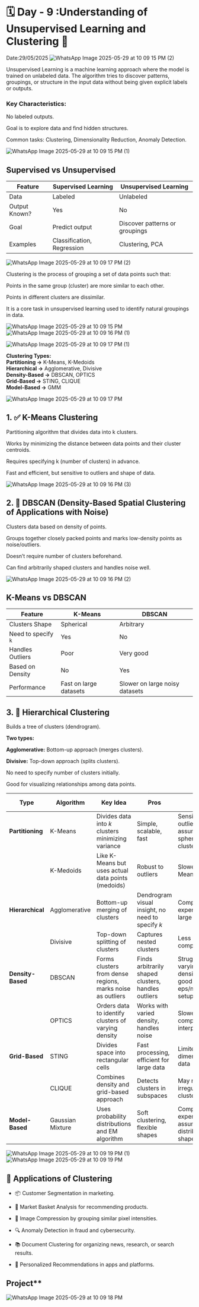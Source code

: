 # 🗓 Day - 9 :Understanding of Unsupervised Learning and Clustering 🚀


Date:29/05/2025
![WhatsApp Image 2025-05-29 at 10 09 15 PM (2)](https://github.com/user-attachments/assets/9b082d5e-1aec-475c-917d-badd356f6f3e)

Unsupervised Learning is a machine learning approach where the model is trained on unlabeled data.
The algorithm tries to discover patterns, groupings, or structure in the input data without being given explicit labels or outputs.

### Key Characteristics:
No labeled outputs.

Goal is to explore data and find hidden structures.

Common tasks: Clustering, Dimensionality Reduction, Anomaly Detection.

![WhatsApp Image 2025-05-29 at 10 09 15 PM (1)](https://github.com/user-attachments/assets/80e1aefb-6cb4-4630-8829-2eb82377e57c)

## Supervised vs Unsupervised

| Feature       | Supervised Learning        | Unsupervised Learning          |
| ------------- | -------------------------- | ------------------------------ |
| Data          | Labeled                    | Unlabeled                      |
| Output Known? | Yes                        | No                             |
| Goal          | Predict output             | Discover patterns or groupings |
| Examples      | Classification, Regression | Clustering, PCA                |


![WhatsApp Image 2025-05-29 at 10 09 17 PM (2)](https://github.com/user-attachments/assets/f06aeebb-a66d-4925-8796-db32bc17b123)

Clustering is the process of grouping a set of data points such that:

Points in the same group (cluster) are more similar to each other.

Points in different clusters are dissimilar.

It is a core task in unsupervised learning used to identify natural groupings in data.

![WhatsApp Image 2025-05-29 at 10 09 15 PM](https://github.com/user-attachments/assets/c370371f-a0a5-4caf-8cae-5bad84942c0f)
![WhatsApp Image 2025-05-29 at 10 09 16 PM (1)](https://github.com/user-attachments/assets/3c28fe2a-6ee5-445d-b939-2cc13c27c0d9)

![WhatsApp Image 2025-05-29 at 10 09 17 PM (1)](https://github.com/user-attachments/assets/fb7327bc-4b54-403d-b507-4ccdb631cc0d)

**Clustering Types:** <br>
   **Partitioning →** K-Means, K-Medoids<br>
    **Hierarchical →** Agglomerative, Divisive<br>
    **Density-Based →** DBSCAN, OPTICS<br>
    **Grid-Based →** STING, CLIQUE<br>
    **Model-Based →** GMM<br>
    
![WhatsApp Image 2025-05-29 at 10 09 17 PM](https://github.com/user-attachments/assets/47eb8e11-b3c2-46fc-a89e-bcbf1700effd)

## 1. ✅ K-Means Clustering
Partitioning algorithm that divides data into k clusters.

Works by minimizing the distance between data points and their cluster centroids.

Requires specifying k (number of clusters) in advance.

Fast and efficient, but sensitive to outliers and shape of data.

![WhatsApp Image 2025-05-29 at 10 09 16 PM (3)](https://github.com/user-attachments/assets/ca6cf077-ba01-414d-ae81-5b806835859b)

## 2. 🧱 DBSCAN (Density-Based Spatial Clustering of Applications with Noise)

Clusters data based on density of points.

Groups together closely packed points and marks low-density points as noise/outliers.

Doesn’t require number of clusters beforehand.

Can find arbitrarily shaped clusters and handles noise well.

![WhatsApp Image 2025-05-29 at 10 09 16 PM (2)](https://github.com/user-attachments/assets/4abf7c0e-e381-43f1-aa8b-d49fc6acccb4)

## K-Means vs DBSCAN

| Feature             | K-Means                | DBSCAN                         |
| ------------------- | ---------------------- | ------------------------------ |
| Clusters Shape      | Spherical              | Arbitrary                      |
| Need to specify `k` | Yes                    | No                             |
| Handles Outliers    | Poor                   | Very good                      |
| Based on Density    | No                     | Yes                            |
| Performance         | Fast on large datasets | Slower on large noisy datasets |

## 3. 🌲 Hierarchical Clustering

Builds a tree of clusters (dendrogram).

**Two types:**

**Agglomerative:** Bottom-up approach (merges clusters).

**Divisive:** Top-down approach (splits clusters).

No need to specify number of clusters initially.

Good for visualizing relationships among data points.

| **Type**          | **Algorithm**    | **Key Idea**                                               | **Pros**                                            | **Cons**                                                      | **Best Use Cases**                            |
| ----------------- | ---------------- | ---------------------------------------------------------- | --------------------------------------------------- | ------------------------------------------------------------- | --------------------------------------------- |
| **Partitioning**  | K-Means          | Divides data into *k* clusters minimizing variance         | Simple, scalable, fast                              | Sensitive to outliers, assumes spherical clusters             | Customer segmentation, Market basket analysis |
|                   | K-Medoids        | Like K-Means but uses actual data points (medoids)         | Robust to outliers                                  | Slower than K-Means                                           | Medical datasets, Small datasets              |
| **Hierarchical**  | Agglomerative    | Bottom-up merging of clusters                              | Dendrogram visual insight, no need to specify *k*   | Computationally expensive for large datasets                  | Gene expression data, Document clustering     |
|                   | Divisive         | Top-down splitting of clusters                             | Captures nested clusters                            | Less common, complex                                          | Social network analysis                       |
| **Density-Based** | DBSCAN           | Forms clusters from dense regions, marks noise as outliers | Finds arbitrarily shaped clusters, handles outliers | Struggles with varying densities, needs good eps/minPts setup | Anomaly detection, Geospatial data            |
|                   | OPTICS           | Orders data to identify clusters of varying density        | Works with varied density, handles noise            | Slower, complex to interpret                                  | Customer behavior analysis                    |
| **Grid-Based**    | STING            | Divides space into rectangular cells                       | Fast processing, efficient for large data           | Limited to low-dimensional data                               | Satellite image analysis                      |
|                   | CLIQUE           | Combines density and grid-based approach                   | Detects clusters in subspaces                       | May miss irregular clusters                                   | High-dimensional data                         |
| **Model-Based**   | Gaussian Mixture | Uses probability distributions and EM algorithm            | Soft clustering, flexible shapes                    | Computationally expensive, assumes distribution shape         | Image segmentation, Speech recognition        |


![WhatsApp Image 2025-05-29 at 10 09 19 PM (1)](https://github.com/user-attachments/assets/d1cc2e88-7bf5-4131-9750-7debac252c3c)
![WhatsApp Image 2025-05-29 at 10 09 19 PM](https://github.com/user-attachments/assets/e2839f66-feb6-471b-9ff8-e1be64635b60)

## 💼 Applications of Clustering

- 📦 Customer Segmentation in marketing.

- 🛒 Market Basket Analysis for recommending products.

- 📸 Image Compression by grouping similar pixel intensities.

- 🔍 Anomaly Detection in fraud and cybersecurity.

- 📚 Document Clustering for organizing news, research, or search results.

- 🎯 Personalized Recommendations in apps and platforms.

## Project**
![WhatsApp Image 2025-05-29 at 10 09 18 PM](https://github.com/user-attachments/assets/914d2d77-18d3-4cd9-98ab-6ac7a5ad83e6)

